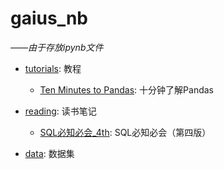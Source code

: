 # gaius_nb
*——由于存放ipynb文件*


- [tutorials](https://nbviewer.jupyter.org/github/gaiusyao/gaius_nb/tree/master/tutorials/index.ipynb): 教程
    - [Ten Minutes to Pandas](https://nbviewer.jupyter.org/github/gaiusyao/gaius_nb/blob/master/tutorials/Ten_Minutes_to_Pandas.ipynb): 十分钟了解Pandas


- [reading](https://nbviewer.jupyter.org/github/gaiusyao/gaius_nb/tree/master/reading/index.ipynb): 读书笔记
    - [SQL必知必会_4th](https://nbviewer.jupyter.org/github/gaiusyao/gaius_nb/blob/master/reading/SQL必知必会_4th/index.ipynb): SQL必知必会（第四版）


- [data](https://github.com/gaiusyao/gaius_nb/tree/master/data): 数据集